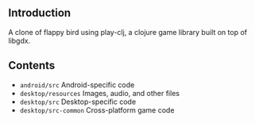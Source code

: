 ## Introduction

A clone of flappy bird using play-clj, a clojure game library built on top of libgdx.

## Contents

* `android/src` Android-specific code
* `desktop/resources` Images, audio, and other files
* `desktop/src` Desktop-specific code
* `desktop/src-common` Cross-platform game code
